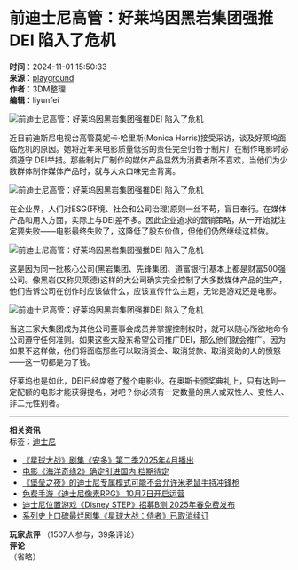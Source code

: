 # 前迪士尼高管：好莱坞因黑岩集团强推DEI 陷入了危机

**时间**：2024-11-01 15:50:33  
**来源**：[playground](https://www.3dmgame.com)  
**作者**：3DM整理  
**编辑**：liyunfei  

![前迪士尼高管：好莱坞因黑岩集团强推DEI 陷入了危机](https://img.3dmgame.com/uploads/images/news/20241101/1730444417_599726.jpg)  

近日前迪斯尼电视台高管莫妮卡·哈里斯(Monica Harris)接受采访，谈及好莱坞面临危机的原因。她将近年来电影质量低劣的责任完全归咎于制片厂在制作电影时必须遵守 DEI举措。那些制片厂制作的媒体产品显然为消费者所不喜欢，当他们为少数群体制作媒体产品时，就与大众口味完全背离。

![前迪士尼高管：好莱坞因黑岩集团强推DEI 陷入了危机](https://fc.3dmgame.com/uploads/174/img/1726719798_710391.jpg)

在企业界，人们对ESG(环境、社会和公司治理)原则一丝不苟，盲目奉行。在媒体产品和用人方面，实际上与DEI差不多。因此企业追求的营销策略，从一开始就注定要失败——电影最终失败了，这降低了股东价值，但他们仍然继续这样做。

![前迪士尼高管：好莱坞因黑岩集团强推DEI 陷入了危机](https://img.3dmgame.com/uploads/images/news/20241101/1730444417_283406.jpg)

这是因为同一批核心公司(黑岩集团、先锋集团、道富银行)基本上都是财富500强公司。像黑岩(又称贝莱德)这样的大公司确实完全控制了大多数媒体产品的生产，他们告诉公司在创作时应该做什么，应该宣传什么主题，无论是游戏还是电影。

![前迪士尼高管：好莱坞因黑岩集团强推DEI 陷入了危机](https://img.3dmgame.com/uploads/images/news/20241101/1730444417_158370.jpg)

当这三家大集团成为其他公司董事会成员并掌握控制权时，就可以随心所欲地命令公司遵守任何准则。如果这些大股东希望公司推广DEI，那么他们就会推广。因为如果不这样做，他们将面临那些可以取消资金、取消贷款、取消资助的人的愤怒——这一切都是为了钱。

好莱坞也是如此，DEI已经席卷了整个电影业。在奥斯卡颁奖典礼上，只有达到一定配额的电影才能获得提名，对吧？你必须有一定数量的黑人或双性人、变性人、非二元性别者。

---

**相关资讯**  
标签：[迪士尼](https://www.3dmgame.com/news/24447/)  

-   [《星球大战》剧集《安多》第二季2025年4月播出](https://www.3dmgame.com/news/202411/3908251.html)  
-   [电影《海洋奇缘2》确定引进国内 档期待定](https://www.3dmgame.com/news/202410/3905817.html)  
-   [《堡垒之夜》的迪士尼专属模式可能不会允许米老鼠手持冲锋枪](https://www.3dmgame.com/news/202410/3905728.html)  
-   [免费手游《迪士尼像素RPG》 10月7日开启运营](https://www.3dmgame.com/news/202409/3904336.html)  
-   [迪士尼位置游戏《Disney STEP》招募B测 2025年春免费发布](https://www.3dmgame.com/news/202408/3902761.html)  
-   [系列史上口碑最烂剧集《星球大战：侍者》已取消续订](https://www.3dmgame.com/news/202408/3902242.html)

**玩家点评** （1507人参与，39条评论）  
**评论**  
（省略）